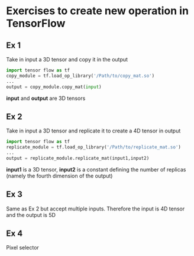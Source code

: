 # Exercises to create new operation in TensorFlow

## Ex 1
Take in input a 3D tensor and copy it in the output
```python
import tensor flow as tf
copy_module = tf.load_op_library('/Path/to/copy_mat.so')
...
output = copy_module.copy_mat(input)
```
**input** and **output** are 3D tensors


## Ex 2
Take in input a 3D tensor and replicate it to create a 4D tensor in output
```python
import tensor flow as tf
replicate_module = tf.load_op_library('/Path/to/replicate_mat.so')
...
output = replicate_module.replicate_mat(input1,input2)
```
**input1** is a 3D tensor, **input2** is a constant defining the number of replicas (namely the fourth dimension of the output)


## Ex 3
Same as Ex 2 but accept multiple inputs. Therefore the input is 4D tensor
and the output is 5D


## Ex 4
Pixel selector